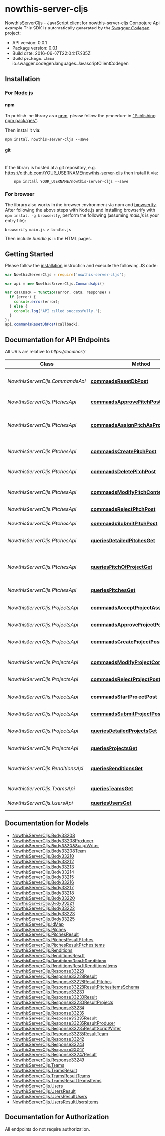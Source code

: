 # nowthis-server-cljs

NowthisServerCljs - JavaScript client for nowthis-server-cljs
Compojure Api example
This SDK is automatically generated by the [Swagger Codegen](https://github.com/swagger-api/swagger-codegen) project:

- API version: 0.0.1
- Package version: 0.0.1
- Build date: 2016-06-07T22:04:17.935Z
- Build package: class io.swagger.codegen.languages.JavascriptClientCodegen

## Installation

### For [Node.js](https://nodejs.org/)

#### npm

To publish the library as a [npm](https://www.npmjs.com/),
please follow the procedure in ["Publishing npm packages"](https://docs.npmjs.com/getting-started/publishing-npm-packages).

Then install it via:

```shell
npm install nowthis-server-cljs --save
```

#### git
#
If the library is hosted at a git repository, e.g.
https://github.com/YOUR_USERNAME/nowthis-server-cljs
then install it via:

```shell
    npm install YOUR_USERNAME/nowthis-server-cljs --save
```

### For browser

The library also works in the browser environment via npm and [browserify](http://browserify.org/). After following
the above steps with Node.js and installing browserify with `npm install -g browserify`,
perform the following (assuming *main.js* is your entry file):

```shell
browserify main.js > bundle.js
```

Then include *bundle.js* in the HTML pages.

## Getting Started

Please follow the [installation](#installation) instruction and execute the following JS code:

```javascript
var NowthisServerCljs = require('nowthis-server-cljs');

var api = new NowthisServerCljs.CommandsApi()

var callback = function(error, data, response) {
  if (error) {
    console.error(error);
  } else {
    console.log('API called successfully.');
  }
};
api.commandsResetDbPost(callback);

```

## Documentation for API Endpoints

All URIs are relative to *https://localhost/*

Class | Method | HTTP request | Description
------------ | ------------- | ------------- | -------------
*NowthisServerCljs.CommandsApi* | [**commandsResetDbPost**](docs/CommandsApi.md#commandsResetDbPost) | **POST** /commands/reset-db | Resets and initializes the database
*NowthisServerCljs.PitchesApi* | [**commandsApprovePitchPost**](docs/PitchesApi.md#commandsApprovePitchPost) | **POST** /commands/approve_pitch | Approve a pitch
*NowthisServerCljs.PitchesApi* | [**commandsAssignPitchAsProjectPost**](docs/PitchesApi.md#commandsAssignPitchAsProjectPost) | **POST** /commands/assign_pitch_as_project | Assigns a pitch to a team or user as a project
*NowthisServerCljs.PitchesApi* | [**commandsCreatePitchPost**](docs/PitchesApi.md#commandsCreatePitchPost) | **POST** /commands/create_pitch | Adds a pitch to the db
*NowthisServerCljs.PitchesApi* | [**commandsDeletePitchPost**](docs/PitchesApi.md#commandsDeletePitchPost) | **POST** /commands/delete_pitch | Removes a pitch from the db
*NowthisServerCljs.PitchesApi* | [**commandsModifyPitchContentPost**](docs/PitchesApi.md#commandsModifyPitchContentPost) | **POST** /commands/modify_pitch_content | Modified a pitch&#39;s content
*NowthisServerCljs.PitchesApi* | [**commandsRejectPitchPost**](docs/PitchesApi.md#commandsRejectPitchPost) | **POST** /commands/reject_pitch | Reject a pitch
*NowthisServerCljs.PitchesApi* | [**commandsSubmitPitchPost**](docs/PitchesApi.md#commandsSubmitPitchPost) | **POST** /commands/submit_pitch | Submit a pitch
*NowthisServerCljs.PitchesApi* | [**queriesDetailedPitchesGet**](docs/PitchesApi.md#queriesDetailedPitchesGet) | **GET** /queries/detailed-pitches | Returns pitch details
*NowthisServerCljs.PitchesApi* | [**queriesPitchOfProjectGet**](docs/PitchesApi.md#queriesPitchOfProjectGet) | **GET** /queries/pitch-of-project | Returns the pitch that a project was created from
*NowthisServerCljs.PitchesApi* | [**queriesPitchesGet**](docs/PitchesApi.md#queriesPitchesGet) | **GET** /queries/pitches | Returns pitches
*NowthisServerCljs.ProjectsApi* | [**commandsAcceptProjectAssignmentPost**](docs/ProjectsApi.md#commandsAcceptProjectAssignmentPost) | **POST** /commands/accept-project-assignment | Acecept a project assignment
*NowthisServerCljs.ProjectsApi* | [**commandsApproveProjectPost**](docs/ProjectsApi.md#commandsApproveProjectPost) | **POST** /commands/approve_project | Approve a project
*NowthisServerCljs.ProjectsApi* | [**commandsCreateProjectPost**](docs/ProjectsApi.md#commandsCreateProjectPost) | **POST** /commands/create_project | Adds a project to the db
*NowthisServerCljs.ProjectsApi* | [**commandsModifyProjectContentPost**](docs/ProjectsApi.md#commandsModifyProjectContentPost) | **POST** /commands/modify-project-content | Modified a project&#39;s content
*NowthisServerCljs.ProjectsApi* | [**commandsRejectProjectPost**](docs/ProjectsApi.md#commandsRejectProjectPost) | **POST** /commands/reject_project | Reject a project
*NowthisServerCljs.ProjectsApi* | [**commandsStartProjectPost**](docs/ProjectsApi.md#commandsStartProjectPost) | **POST** /commands/start-project | Start working on a project
*NowthisServerCljs.ProjectsApi* | [**commandsSubmitProjectPost**](docs/ProjectsApi.md#commandsSubmitProjectPost) | **POST** /commands/submit_project | Submit a project
*NowthisServerCljs.ProjectsApi* | [**queriesDetailedProjectsGet**](docs/ProjectsApi.md#queriesDetailedProjectsGet) | **GET** /queries/detailed-projects | Returns project details
*NowthisServerCljs.ProjectsApi* | [**queriesProjectsGet**](docs/ProjectsApi.md#queriesProjectsGet) | **GET** /queries/projects | Returns projects
*NowthisServerCljs.RenditionsApi* | [**queriesRenditionsGet**](docs/RenditionsApi.md#queriesRenditionsGet) | **GET** /queries/renditions | Returns renditions for a project
*NowthisServerCljs.TeamsApi* | [**queriesTeamsGet**](docs/TeamsApi.md#queriesTeamsGet) | **GET** /queries/teams | Returns teams
*NowthisServerCljs.UsersApi* | [**queriesUsersGet**](docs/UsersApi.md#queriesUsersGet) | **GET** /queries/users | Returns users


## Documentation for Models

 - [NowthisServerCljs.Body33208](docs/Body33208.md)
 - [NowthisServerCljs.Body33208Producer](docs/Body33208Producer.md)
 - [NowthisServerCljs.Body33208ScriptWriter](docs/Body33208ScriptWriter.md)
 - [NowthisServerCljs.Body33208Team](docs/Body33208Team.md)
 - [NowthisServerCljs.Body33210](docs/Body33210.md)
 - [NowthisServerCljs.Body33212](docs/Body33212.md)
 - [NowthisServerCljs.Body33213](docs/Body33213.md)
 - [NowthisServerCljs.Body33214](docs/Body33214.md)
 - [NowthisServerCljs.Body33215](docs/Body33215.md)
 - [NowthisServerCljs.Body33216](docs/Body33216.md)
 - [NowthisServerCljs.Body33217](docs/Body33217.md)
 - [NowthisServerCljs.Body33218](docs/Body33218.md)
 - [NowthisServerCljs.Body33220](docs/Body33220.md)
 - [NowthisServerCljs.Body33221](docs/Body33221.md)
 - [NowthisServerCljs.Body33222](docs/Body33222.md)
 - [NowthisServerCljs.Body33223](docs/Body33223.md)
 - [NowthisServerCljs.Body33225](docs/Body33225.md)
 - [NowthisServerCljs.IdMap](docs/IdMap.md)
 - [NowthisServerCljs.Pitches](docs/Pitches.md)
 - [NowthisServerCljs.PitchesResult](docs/PitchesResult.md)
 - [NowthisServerCljs.PitchesResultPitches](docs/PitchesResultPitches.md)
 - [NowthisServerCljs.PitchesResultPitchesItems](docs/PitchesResultPitchesItems.md)
 - [NowthisServerCljs.Renditions](docs/Renditions.md)
 - [NowthisServerCljs.RenditionsResult](docs/RenditionsResult.md)
 - [NowthisServerCljs.RenditionsResultRenditions](docs/RenditionsResultRenditions.md)
 - [NowthisServerCljs.RenditionsResultRenditionsItems](docs/RenditionsResultRenditionsItems.md)
 - [NowthisServerCljs.Response33228](docs/Response33228.md)
 - [NowthisServerCljs.Response33228Result](docs/Response33228Result.md)
 - [NowthisServerCljs.Response33228ResultPitches](docs/Response33228ResultPitches.md)
 - [NowthisServerCljs.Response33228ResultPitchesItemsSchema](docs/Response33228ResultPitchesItemsSchema.md)
 - [NowthisServerCljs.Response33230](docs/Response33230.md)
 - [NowthisServerCljs.Response33230Result](docs/Response33230Result.md)
 - [NowthisServerCljs.Response33230ResultProjects](docs/Response33230ResultProjects.md)
 - [NowthisServerCljs.Response33234](docs/Response33234.md)
 - [NowthisServerCljs.Response33235](docs/Response33235.md)
 - [NowthisServerCljs.Response33235Result](docs/Response33235Result.md)
 - [NowthisServerCljs.Response33235ResultProducer](docs/Response33235ResultProducer.md)
 - [NowthisServerCljs.Response33235ResultScriptWriter](docs/Response33235ResultScriptWriter.md)
 - [NowthisServerCljs.Response33235ResultTeam](docs/Response33235ResultTeam.md)
 - [NowthisServerCljs.Response33242](docs/Response33242.md)
 - [NowthisServerCljs.Response33243](docs/Response33243.md)
 - [NowthisServerCljs.Response33247](docs/Response33247.md)
 - [NowthisServerCljs.Response33247Result](docs/Response33247Result.md)
 - [NowthisServerCljs.Response33249](docs/Response33249.md)
 - [NowthisServerCljs.Teams](docs/Teams.md)
 - [NowthisServerCljs.TeamsResult](docs/TeamsResult.md)
 - [NowthisServerCljs.TeamsResultTeams](docs/TeamsResultTeams.md)
 - [NowthisServerCljs.TeamsResultTeamsItems](docs/TeamsResultTeamsItems.md)
 - [NowthisServerCljs.Users](docs/Users.md)
 - [NowthisServerCljs.UsersResult](docs/UsersResult.md)
 - [NowthisServerCljs.UsersResultUsers](docs/UsersResultUsers.md)
 - [NowthisServerCljs.UsersResultUsersItems](docs/UsersResultUsersItems.md)


## Documentation for Authorization

 All endpoints do not require authorization.

